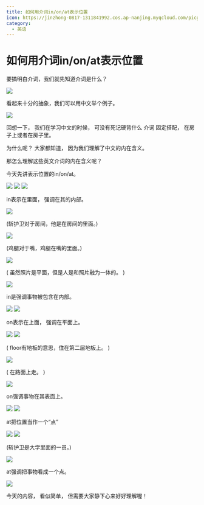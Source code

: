 ```yaml
---
title: 如何用介词in/on/at表示位置
icon: https://jinzhong-0817-1311841992.cos.ap-nanjing.myqcloud.com/picgo/%E8%8B%B1%E8%AF%AD.svg
category:
  - 英语
---
```

# 如何用介词in/on/at表示位置

要搞明白介词，我们就先知道介词是什么？

<img src="/preposition/1.png">

看起来十分的抽象，我们可以用中文举个例子。

<img src="/preposition/2.png">

回想一下，
我们在学习中文的时候，
可没有死记硬背什么 介词 固定搭配，
在房子上或者在房子里。

为什么呢？
大家都知道，
因为我们理解了中文的内在含义。

那怎么理解这些英文介词的内在含义呢？

今天先讲表示位置的in/on/at。

<img src="/preposition/3.png">

<img src="/preposition/4.png">

<img src="/preposition/5.png">

in表示在里面，
强调在其的内部。

<img src="/preposition/6.png">

(斩护卫对于房间，他是在房间的里面。)

<img src="/preposition/7.png">

(鸡腿对于嘴，鸡腿在嘴的里面。)

<img src="/preposition/8.png">

(
虽然照片是平面，但是人是和照片融为一体的。
)

<img src="/preposition/9.png">

in是强调事物被包含在内部。

<img src="/preposition/10.png">

<img src="/preposition/11.png">

on表示在上面，
强调在平面上。

<img src="/preposition/12.png">

<img src="/preposition/13.png">

(
floor有地板的意思，住在第二层地板上。
)

<img src="/preposition/14.png">

(
在路面上走。
)

<img src="/preposition/15.png">

on强调事物在其表面上。

<img src="/preposition/16.png">

<img src="/preposition/17.png">

at把位置当作一个“点”

<img src="/preposition/18.png">

<img src="/preposition/19.png">

(斩护卫是大学里面的一员。)

<img src="/preposition/20.png">

at强调把事物看成一个点。

<img src="/preposition/21.png">

今天的内容，
看似简单，
但需要大家静下心来好好理解喔！